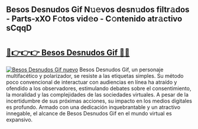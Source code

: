 ## Besos Desnudos Gif N𝚞𝚎vos desn𝚞dos filtr𝚊dos - Parts-xXO F𝚘tos vid𝚎o - C𝚘ntenido atr𝚊ctivo sCqqD

# <h2><a href="http://mb0i2w.tromn.icu/?c=Besos+Desnudos+Gif">🔗👉👉👉 Besos Desnudos Gif 🔗🔗</a></h2>

[![Besos Desnudos Gif nuevo](https://i.imgur.com/pEAQMta.gif)](http://mb0i2w.tromn.icu/?c=Besos+Desnudos+Gif)
Besos Desnudos Gif, un personaje multifacético y polarizador, se resiste a las etiquetas simples. Su método poco convencional de interactuar con audiencias en línea ha atraído y ofendido a los observadores, estimulando debates sobre el consentimiento, la moralidad y las complejidades de las sociedades virtuales. A pesar de la incertidumbre de sus próximas acciones, su impacto en los medios digitales es profundo. Armado con una dedicación inquebrantable y un atractivo innegable, el alcance de Besos Desnudos Gif en el mundo virtual es expansivo.

